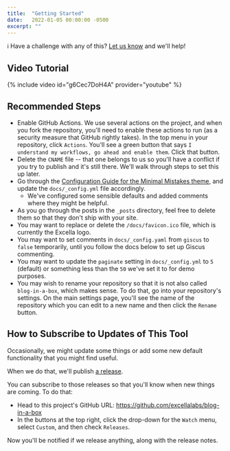 ```yaml
---
title:  "Getting Started"
date:   2022-01-05 00:00:00 -0500
excerpt: ""
---
```


:information_source: Have a challenge with any of this? [Let us know](https://github.com/excellalabs/blog-in-a-box/issues/new) and we'll help!

## Video Tutorial

{% include video id="g6Cec7DoH4A" provider="youtube" %}

## Recommended Steps

* Enable GitHub Actions. We use several actions on the project, and when you fork the repository, you'll need to enable these actions to run (as a security measure that GitHub rightly takes). In the top menu in your repository, click `Actions`. You'll see a green button that says `I understand my workflows, go ahead and enable them`. Click that button. 
* Delete the `CNAME` file -- that one belongs to us so you'll have a conflict if you try to publish and it's still there. We'll walk through steps to set this up later.
* Go through the [Configuration Guide for the Minimal Mistakes theme](https://mmistakes.github.io/minimal-mistakes/docs/configuration/), and update the `docs/_config.yml` file accordingly.
  * We've configured some sensible defaults and added comments where they might be helpful.
* As you go through the posts in the `_posts` directory, feel free to delete them so that they don't ship with your site.
* You may want to replace or delete the `/docs/favicon.ico` file, which is currently the Excella logo.
* You may want to set comments in `docs/_config.yaml` from `giscus` to `false` temporarily, until you follow the docs below to set up Giscus commenting.
* You may want to update the `paginate` setting in `docs/_config.yml` to `5` (default) or something less than the `50` we've set it to for demo purposes.
* You may wish to rename your repository so that it is not also called `blog-in-a-box`, which makes sense. To do that, go into your repository's settings. On the main settings page, you'll see the name of the repository which you can edit to a new name and then click the `Rename` button.

## How to Subscribe to Updates of This Tool

Occasionally, we might update some things or add some new default functionality that you might find useful.

When we do that, we'll publish [a release](https://github.com/excellalabs/blog-in-a-box/releases).

You can subscribe to those releases so that you'll know when new things are coming. To do that:

* Head to this project's GitHub URL: <https://github.com/excellalabs/blog-in-a-box>
* In the buttons at the top right, click the drop-down for the `Watch` menu, select `Custom`, and then check `Releases`.

Now you'll be notified if we release anything, along with the release notes.
